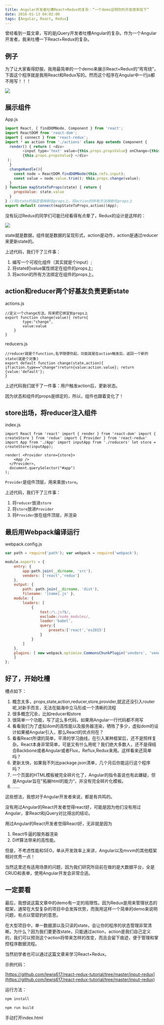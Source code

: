 ```yaml
---
title: Angular开发者吐槽React+Redux的复杂：“一个demo证明你的开发效率低下”
date: 2016-01-13 04:02:00
tags: [Angular, React, Redux]
---
```


曾经看到一篇文章，写的是jQuery开发者吐槽Angular的复杂。作为一个Angular开发者，我来吐槽一下React+Redux的复杂。

<!--more-->

## 例子

为了让大家看得舒服，我用最简单的一个demo来展示React+Redux的“弯弯绕”，下面这个程序就是我用React和Redux写的。然而这个程序在Angular中一行js都不用写！！！

![](https://ws4.sinaimg.cn/large/83900b4egw1f9yh3scyucg20ao01k0u8.gif)

## 展示组件

App.js

```js
import React, { findDOMNode, Component } from 'react';
import ReactDOM from 'react-dom';
import { connect } from 'react-redux';
import * as action from './actions' class App extends Component {
  render() { return ( <div>
        <input type='text' value={this.props.propsValue} onChange={this.changeHandle.bind(this)} ref="input"/>
        {this.props.propsValue} </div>
 );
  }
  changeHandle(){
    const node = ReactDOM.findDOMNode(this.refs.input);
    const value = node.value.trim(); this.props.change(value);
  }
} function mapStateToProps(state) { return {
    propsValue: state.value
  }
} //将state的指定值映射在props上，将action的所有方法映射在props上
export default connect(mapStateToProps,action)(App);
```

没有玩过Redux的同学们可能已经看得有点晕了，Redux的设计是这样的：

 ![](https://ws3.sinaimg.cn/large/83900b4egw1f9yh3mvr3gj207n05mjrm.jpg)

state就是数据，组件就是数据的呈现形式，action是动作，action是通过reducer来更新state的。

上述代码，我们干了三件事：

1.  编写一个可视化组件（其实就是个input）;
2.  将state的value属性绑定在组件的props上;
3.  将action的所有方法绑定在组件的props上。

## action和reducer两个好基友负责更新state

 actions.js

```
//定义一个change方法，将来把它绑定到props上
export function change(value){ return{
        type:"change",
        value:value
    }
}
```

reducers.js

```
//reducer就是个function,名字随便你起，功能就是在action触发后，返回一个新的state(就是个对象)
export default function change(state,action){ if(action.type=="change")return{value:action.value}; return {value:'default'};
}
```

 上述代码我们就干了一件事：用户触发action后，更新状态。

因为状态和组件的props是绑定的，所以，组件也跟着变化了！

## store出场，将reducer注入组件

index.js

```
import React from 'react' import { render } from 'react-dom' import { createStore } from 'redux' import { Provider } from 'react-redux' import App from './App' import inputApp from './reducers' let store = createStore(inputApp);

render( <Provider store={store}>
    <App />
  </Provider>,
  document.querySelector("#app")
);
```

`Provider`是组件顶层，用来乘放`store`。

上述代码，我们干了三件事：

1.  将`reducer`放进`store`
2.  将`store`放进`Provider`
3.  将`Provider`放在组件顶层，并渲染

## 最后用Webpack编译运行

webpack.config.js

```js
var path = require('path'); var webpack = require('webpack');

module.exports = {
    entry: {
        app:path.join(__dirname, 'src'),
        vendors: ['react','redux']
    },
    output: {
        path: path.join(__dirname, 'dist'),
        filename: '[name].js' },
    module: {
        loaders: [
            {
                test:/\.js?$/,
                exclude:/node_modules/,
                loader:'babel',
                query:{
                    presets:['react','es2015']
                }
            }
        ]
    },
    plugins: [ new webpack.optimize.CommonsChunkPlugin('vendors', 'vendors.js')
    ]
};
```

## 好了，开始吐槽

槽点如下：

1.  概念太多，props,state,action,reducer,store,provider,就这还没引入router呢,对新手而言，无法在脑海中立马形成一个清晰的流程
2.  很多概念冗余，比如reducer和store
3.  很简单一个功能，写了这么多代码，如果用Angular一行代码都不用写
4.  看看我们为了虚拟dom的高性能以及服务器渲染，牺牲了多少，虚拟dom的设计如果被Angular引入，那么React的优点何在？
5.  看看React所谓的简单，平滑的学习曲线，在引入某种框架后，还不是照样复杂。React本身非常简单，可是又有什么用呢？我们绝大多数人，还不是得结合Backbone或者Angular或者Flux，Reflux,Redux来用。这样看来还简单吗？
6.  更新太快，如果我不列出package.json清单，几个月后你能运行这个程序吗？
7.  一个页面的HTML模板被完全碎片化了，Angular的指令虽说也有此嫌疑，但是Angular旨在”拓展html的能力“，并没有完全碎片化模板。
8.  ……

这些想法，我想对于Angular开发者来说，都是有共鸣的。

没有用过Angular的React开发者觉得react好，可能是因为他们没有用过Angular，拿React和jQuery对比得出的结论。

用过Angular的React开发者觉得React好，无非就是因为

1.  React牛逼的服务器渲染
2.  Diff算法带来的高性能。

但是，不考虑性能和SEO，单从开发效率上来讲，Angular以及mvvm的其他框架相对优秀一点！

当然这里还有适用场景的问题，因为我们研究所目前在做的是大数据平台，全是CRUD和表单，使用Angular开发会非常合适。

## 一定要看

最后，我想说这篇文章中的demo有一定的局限性。因为Redux是用来管理状态的框架，通常在大型复杂的项目中会发挥优势，而我用这样一个简单的demo来说明问题，有点以管窥豹的意思。

在大型项目中，单一数据源以及只读的state，会让你的程序的状态管理非常清晰。为什么？因为我们要更改state，只能通过action，action是我们自己定义的，我们可以预测这个action将带来怎样的改变，而且会留下痕迹，便于管理和掌控程序数据流程。

当然初学者也可以通过这篇文章来学习React+Redux。

示例代码：

[https://github.com/lewis617/react-redux-tutorial/tree/master/input-redux](https://github.com/lewis617/react-redux-tutorial/tree/master/input-redux)

运行方法：

```sh
npm install

npm run build
```
手动打开index.html